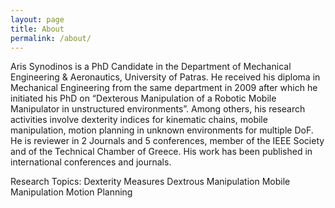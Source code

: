 ```yaml
---
layout: page
title: About
permalink: /about/
---
```


Aris Synodinos is a PhD Candidate in the Department of Mechanical Engineering & Aeronautics, University of Patras. He received his diploma in Mechanical Engineering from the same department in 2009 after which he initiated his PhD on “Dexterous Manipulation of a Robotic Mobile Manipulator in unstructured environments”. Among others, his research activities involve dexterity indices for kinematic chains, mobile manipulation, motion planning in unknown environments for multiple DoF. He is reviewer in 2 Journals and 5 conferences, member of the IEEE Society and of the Technical Chamber of Greece. His work has been published in international conferences and journals.

Research Topics:
Dexterity Measures
Dextrous Manipulation
Mobile Manipulation
Motion Planning
